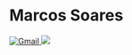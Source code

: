 <h1 align="left">Marcos Soares</h1>

<a href="mailto:marcosas.soares2@gmail.com" target="_blank" rel="noreferrer"> <img src="https://img.shields.io/badge/marcosas.soares2@gmail.com-61DAFB?style=flat-square&labelColor=16161C&logo=gmail" alt="Gmail"/> </a> 
<a href="https://www.linkedin.com/in/marcos-antonio-soares-10a83188/" target="_blank" rel="noreferrer"> <img src="https://img.shields.io/badge/Marcos A Soares-61DAFB?style=flat-square&labelColor=16161C&logo=linkedin"/> </a>

